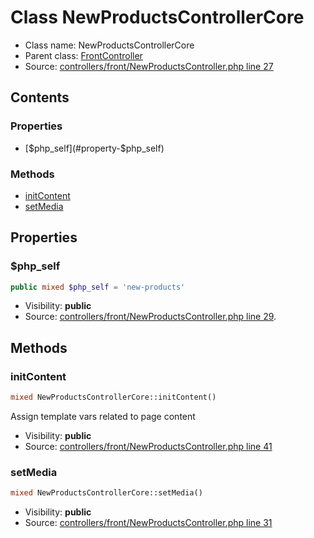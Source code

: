 Class NewProductsControllerCore
=====================





* Class name: NewProductsControllerCore
* Parent class: [FrontController](class.FrontControllerCore.md)
* Source: [controllers/front/NewProductsController.php line 27](https://github.com/PrestaShop/PrestaShop/blob/1.6.0.7/controllers/front/NewProductsController.php#L27)


Contents
--------


### Properties

* [$php_self](#property-$php_self)

### Methods

* [initContent](#method-initContent)
* [setMedia](#method-setMedia)




Properties
----------


### <a name="property-$php_self"></a>$php_self

```php
public mixed $php_self = 'new-products'
```





* Visibility: **public**
* Source: [controllers/front/NewProductsController.php line 29](https://github.com/PrestaShop/PrestaShop/blob/1.6.0.7/controllers/front/NewProductsController.php#L29).


Methods
-------


### <a name="method-initContent"></a>initContent

```php
mixed NewProductsControllerCore::initContent()
```

Assign template vars related to page content



* Visibility: **public**
* Source: [controllers/front/NewProductsController.php line 41](https://github.com/PrestaShop/PrestaShop/blob/1.6.0.7/controllers/front/NewProductsController.php#L41)




### <a name="method-setMedia"></a>setMedia

```php
mixed NewProductsControllerCore::setMedia()
```





* Visibility: **public**
* Source: [controllers/front/NewProductsController.php line 31](https://github.com/PrestaShop/PrestaShop/blob/1.6.0.7/controllers/front/NewProductsController.php#L31)



